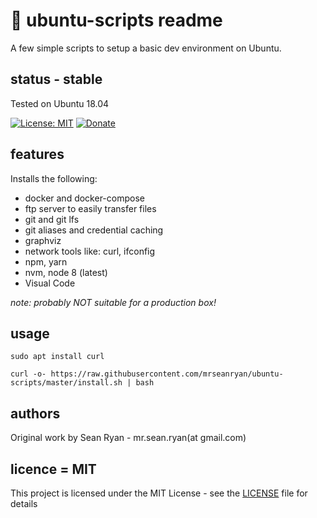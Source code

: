 # :scroll: ubuntu-scripts readme

A few simple scripts to setup a basic dev environment on Ubuntu.

## status - stable

Tested on Ubuntu 18.04

[![License: MIT](https://img.shields.io/badge/License-MIT-yellow.svg)](https://opensource.org/licenses/MIT)
[![Donate](https://img.shields.io/badge/donate-paypal-blue.svg)](https://paypal.me/mrseanryan)

## features

Installs the following:

- docker and docker-compose
- ftp server to easily transfer files
- git and git lfs
- git aliases and credential caching
- graphviz
- network tools like: curl, ifconfig
- npm, yarn
- nvm, node 8 (latest)
- Visual Code

_note: probably NOT suitable for a production box!_

## usage

```
sudo apt install curl

curl -o- https://raw.githubusercontent.com/mrseanryan/ubuntu-scripts/master/install.sh | bash
```

## authors

Original work by Sean Ryan - mr.sean.ryan(at gmail.com)

## licence = MIT

This project is licensed under the MIT License - see the [LICENSE](LICENSE) file for details

